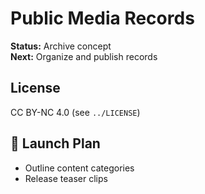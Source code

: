 # Public Media Records

**Status:** Archive concept  
**Next:** Organize and publish records

## License
CC BY-NC 4.0 (see `../LICENSE`)

## 🚀 Launch Plan
- Outline content categories
- Release teaser clips

